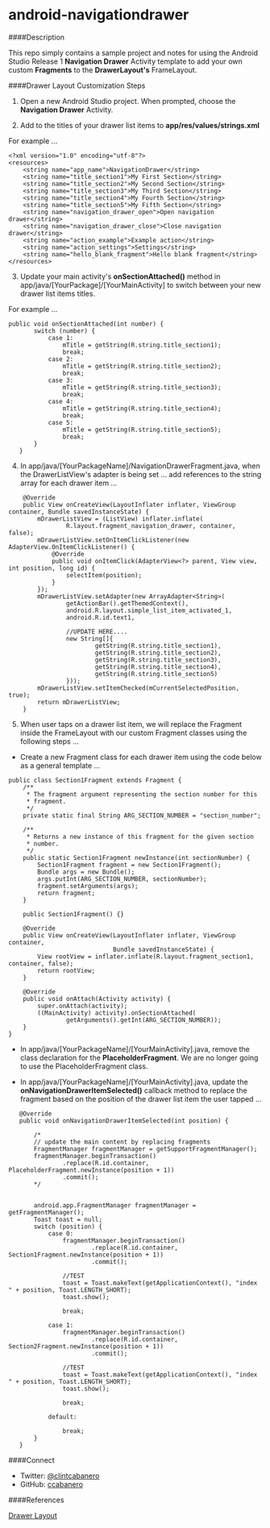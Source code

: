 android-navigationdrawer
========================

####Description

This repo simply contains a sample project and notes for using the Android Studio Release 1 __Navigation Drawer__ Activity template to add your own custom __Fragments__ to the __DrawerLayout's__ FrameLayout.

####Drawer Layout Customization Steps

1) Open a new Android Studio project.  When prompted, choose the __Navigation Drawer__ Activity.

2) Add to the titles of your drawer list items to __app/res/values/strings.xml__ 

For example ...
 
````
<?xml version="1.0" encoding="utf-8"?>
<resources>
    <string name="app_name">NavigationDrawer</string>
    <string name="title_section1">My First Section</string>
    <string name="title_section2">My Second Section</string>
    <string name="title_section3">My Third Section</string>
    <string name="title_section4">My Fourth Section</string>
    <string name="title_section5">My Fifth Section</string>
    <string name="navigation_drawer_open">Open navigation drawer</string>
    <string name="navigation_drawer_close">Close navigation drawer</string>
    <string name="action_example">Example action</string>
    <string name="action_settings">Settings</string>
    <string name="hello_blank_fragment">Hello blank fragment</string>
</resources>
````
 
3) Update your main activity's __onSectionAttached()__ method in app/java/[YourPackage]/[YourMainActivity] to switch between your new drawer list items titles.

For example ...

````
public void onSectionAttached(int number) {
       switch (number) {
           case 1:
               mTitle = getString(R.string.title_section1);
               break;
           case 2:
               mTitle = getString(R.string.title_section2);
               break;
           case 3:
               mTitle = getString(R.string.title_section3);
               break;
           case 4:
               mTitle = getString(R.string.title_section4);
               break;
           case 5:
               mTitle = getString(R.string.title_section5);
               break;
       }
   }
````
4) In app/java/[YourPackageName]/NavigationDrawerFragment.java, when the DrawerListView's adapter is being set ... add references to the string array for each drawer item ...

````
	@Override
    public View onCreateView(LayoutInflater inflater, ViewGroup container, Bundle savedInstanceState) {
        mDrawerListView = (ListView) inflater.inflate(
                R.layout.fragment_navigation_drawer, container, false);
        mDrawerListView.setOnItemClickListener(new AdapterView.OnItemClickListener() {
            @Override
            public void onItemClick(AdapterView<?> parent, View view, int position, long id) {
                selectItem(position);
            }
        });
        mDrawerListView.setAdapter(new ArrayAdapter<String>(
                getActionBar().getThemedContext(),
                android.R.layout.simple_list_item_activated_1,
                android.R.id.text1,
                
                //UPDATE HERE....
                new String[]{
                        getString(R.string.title_section1),
                        getString(R.string.title_section2),
                        getString(R.string.title_section3),
                        getString(R.string.title_section4),
                        getString(R.string.title_section5)
                }));
        mDrawerListView.setItemChecked(mCurrentSelectedPosition, true);
        return mDrawerListView;
    }
````


5) When user taps on a drawer list item, we will replace the Fragment inside the FrameLayout with our custom Fragment classes using the following steps ...
 
* Create a new Fragment class for each drawer item using the code below as a general template ... 
 
````
public class Section1Fragment extends Fragment {
    /**
     * The fragment argument representing the section number for this
     * fragment.
     */
    private static final String ARG_SECTION_NUMBER = "section_number";

    /**
     * Returns a new instance of this fragment for the given section
     * number.
     */
    public static Section1Fragment newInstance(int sectionNumber) {
        Section1Fragment fragment = new Section1Fragment();
        Bundle args = new Bundle();
        args.putInt(ARG_SECTION_NUMBER, sectionNumber);
        fragment.setArguments(args);
        return fragment;
    }

    public Section1Fragment() {}

    @Override
    public View onCreateView(LayoutInflater inflater, ViewGroup container,
                             Bundle savedInstanceState) {
        View rootView = inflater.inflate(R.layout.fragment_section1, container, false);
        return rootView;
    }

    @Override
    public void onAttach(Activity activity) {
        super.onAttach(activity);
        ((MainActivity) activity).onSectionAttached(
                getArguments().getInt(ARG_SECTION_NUMBER));
    }
}

````
 * In app/java/[YourPackageName]/[YourMainActivity].java, remove the class declaration for the __PlaceholderFragment__.  We are no longer going to use the PlaceholderFragment class.
 
 * In app/java/[YourPackageName]/[YourMainActivity].java, update the __onNavigationDrawerItemSelected()__ callback method to replace the fragment based on the position of the drawer list item the user tapped ...
 
 ````
    @Override
    public void onNavigationDrawerItemSelected(int position) {

        /*
        // update the main content by replacing fragments
        FragmentManager fragmentManager = getSupportFragmentManager();
        fragmentManager.beginTransaction()
                .replace(R.id.container, PlaceholderFragment.newInstance(position + 1))
                .commit();
        */


        android.app.FragmentManager fragmentManager = getFragmentManager();
        Toast toast = null;
        switch (position) {
            case 0:
                fragmentManager.beginTransaction()
                        .replace(R.id.container, Section1Fragment.newInstance(position + 1))
                        .commit();

                //TEST
                toast = Toast.makeText(getApplicationContext(), "index " + position, Toast.LENGTH_SHORT);
                toast.show();

                break;

            case 1:
                fragmentManager.beginTransaction()
                        .replace(R.id.container, Section2Fragment.newInstance(position + 1))
                        .commit();

                //TEST
                toast = Toast.makeText(getApplicationContext(), "index " + position, Toast.LENGTH_SHORT);
                toast.show();

                break;

            default:

                break;
        }
    }
 ````
 
####Connect

* Twitter: [@clintcabanero](http://twitter.com/clintcabanero)
* GitHub: [ccabanero](http:///github.com/ccabanero)

####References

[Drawer Layout](https://developer.android.com/reference/android/support/v4/widget/DrawerLayout.html)